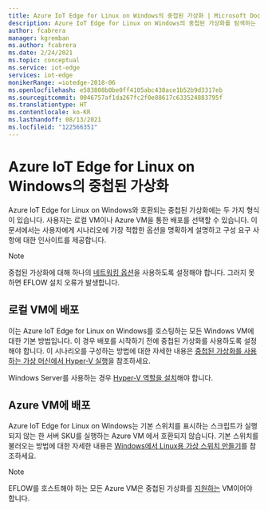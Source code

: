 ```yaml
---
title: Azure IoT Edge for Linux on Windows의 중첩된 가상화 | Microsoft Docs
description: Azure IoT Edge for Linux on Windows의 중첩된 가상화를 탐색하는 방법에 대해 알아봅니다.
author: fcabrera
manager: kgremban
ms.author: fcabrera
ms.date: 2/24/2021
ms.topic: conceptual
ms.service: iot-edge
services: iot-edge
monikerRange: =iotedge-2018-06
ms.openlocfilehash: e583808b0be0ff4105abc438ace1b52b9d3317eb
ms.sourcegitcommit: 0046757af1da267fc2f0e88617c633524883795f
ms.translationtype: HT
ms.contentlocale: ko-KR
ms.lasthandoff: 08/13/2021
ms.locfileid: "122566351"
---
```

# <a name="nested-virtualization-for-azure-iot-edge-for-linux-on-windows"></a>Azure IoT Edge for Linux on Windows의 중첩된 가상화
Azure IoT Edge for Linux on Windows와 호환되는 중첩된 가상화에는 두 가지 형식이 있습니다. 사용자는 로컬 VM이나 Azure VM을 통한 배포를 선택할 수 있습니다. 이 문서에서는 사용자에게 시나리오에 가장 적합한 옵션을 명확하게 설명하고 구성 요구 사항에 대한 인사이트를 제공합니다.

> [!NOTE]
>
> 중첩된 가상화에 대해 하나의 [네트워킹 옵션](/virtualization/hyper-v-on-windows/user-guide/nested-virtualization#networking-options)을 사용하도록 설정해야 합니다. 그러지 못하면 EFLOW 설치 오류가 발생합니다. 

## <a name="deployment-on-local-vm"></a>로컬 VM에 배포

이는 Azure IoT Edge for Linux on Windows를 호스팅하는 모든 Windows VM에 대한 기본 방법입니다. 이 경우 배포를 시작하기 전에 중첩된 가상화를 사용하도록 설정해야 합니다. 이 시나리오를 구성하는 방법에 대한 자세한 내용은 [중첩된 가상화를 사용하는 가상 머신에서 Hyper-V 실행](/virtualization/hyper-v-on-windows/user-guide/nested-virtualization)을 참조하세요.

Windows Server를 사용하는 경우 [Hyper-V 역할을 설치](/windows-server/virtualization/hyper-v/get-started/install-the-hyper-v-role-on-windows-server)해야 합니다.

## <a name="deployment-on-azure-vms"></a>Azure VM에 배포

Azure IoT Edge for Linux on Windows는 기본 스위치를 표시하는 스크립트가 실행되지 않는 한 서버 SKU를 실행하는 Azure VM 에서 호환되지 않습니다. 기본 스위치를 불러오는 방법에 대한 자세한 내용은 [Windows에서 Linux용 가상 스위치 만들기](how-to-create-virtual-switch.md)를 참조하세요.

> [!NOTE]
>
> EFLOW를 호스트해야 하는 모든 Azure VM은 중첩된 가상화를 [지원하는](../virtual-machines/acu.md) VM이어야 합니다.
